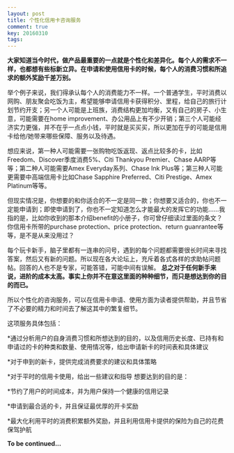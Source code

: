 ```yaml
---
layout: post
title: 个性化信用卡咨询服务
comment: true
key: 20160310
tags:
---
```


**大家知道当今时代，做产品最重要的一点就是个性化和差异化。每个人的需求不一样，也都想有些标新立异。在申请和使用信用卡的时候，每个人的消费习惯和所追求的额外奖励千差万别。**

举个例子来说，我们得承认每个人的消费能力不一样。一个普通学生，平时消费以网购、朋友聚会吃饭为主，希望能够申请信用卡获得积分、里程，给自己的旅行计划节约开支；另一个人可能是上班族，消费结构更加均衡，又有自己的房子、小生意，可能需要在home improvement、办公用品上有不少开销；第三个人可能经济实力更强，并不在乎一点点小钱，平时就是买买买，所以更加在乎的可能是信用卡给他/她带来哪些保障、服务以及待遇。

想应来说，第一种人可能需要一张购物吃饭返现、返点比较多的卡，比如Freedom、Discover季度消费5%、Citi Thankyou Premier、Chase AARP等等；第二种人可能需要Amex Everyday系列、Chase Ink Plus等；第三种人可能更需要中高端信用卡比如Chase Sapphire Preferred、Citi Prestige、Amex Platinum等等。

但现实情况是，你想要的和你适合的不一定是同一款；你想要又适合的，你也不一定能申请到；即使申请到了，你也不一定知道怎么才能最大的发挥它的功能……我指的是，比如你收到的那本介绍benefit的小册子，你可曾仔细读过里面的条文？你信用卡所带的purchase protection、price protection、return guanrantee等等，是不是从来没用过？

每个玩卡新手，脑子里都有一连串的问号，遇到的每个问题都需要很长时间来寻找答案，然后又有新的问题。所以现在各大论坛上，充斥着各式各样的求助帖问题帖。回答的人也不是专家，可能答错，可能中间有误解。
**总之对于任何新手来说，进阶的成本太高。事实上你并不在意这里面的种种细节，而只是想达到你的目的而已。**

所以个性化的咨询服务，可以在信用卡申请、使用方面为读者提供帮助，并且节省了不必要的精力和时间去了解这其中的繁复细节。

这项服务具体包括：

*通过分析用户的自身消费习惯和所想达到的目的，以及信用历史长度、已持有和申请过的卡的种类和数量、使用情况等，给出申请新卡的时间表和具体建议

	
*对于申到的新卡，提供完成消费要求的建议和具体策略

	
*对于平时的信用卡使用，给出一些建议和指导
想要达到的目的是：

*节约了用户的时间成本，并为用户保持一个健康的信用记录

	
*申请到最合适的卡，并且保证最优厚的开卡奖励

	
*最大化利用平时的消费积累额外奖励，并且利用信用卡提供的保险为自己的花费保驾护航

**To be continued...**